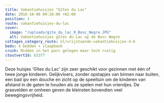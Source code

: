 ```yaml
---
title: Vakantiehuisjes "Gîtes du Lac"
date: 2016-10-06 09:26:00 +02:00
position: 1
route: vakantiehuisjes-du-lac
cover:
  image: "/uploads/gite_du_lac_9_Bosc_Negre.JPG"
  alt: Vakantiehuisjes gîtes du Lac op de Bosc Negre
cottages_category_route: nl/vrijstaande-vakantiehuisjes-4-6
beds: 4 bedden + slaapbank
crush: Midden in het parc gelegen maar toch rustig
ctoutvertId: 63377
---
```


Deze huisjes 'Gîtes du Lac' zijn zeer geschikt voor gezinnen met één of twee jonge kinderen. Gelijkvloers, zonder opstapjes van binnen naar buiten, een bad ipv een douche en zicht op de speeltuin om de kinderen van afstand in de gaten te houden als ze spelen met hun vriendjes. De grasvelden er omheen geven de kleinsten bovendien veel bewegingsvrijheid.